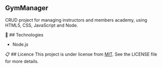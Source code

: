 ## GymManager
CRUD project for managing instructors and members academy, using HTML5, CSS, JavaScript and Node.

:rocket: ## Technologies
- Node.js

:clipboard: ## Licence
This project is under license from [MIT](https://github.com/Andoly/GymManager/blob/master/LICENSE). See the LICENSE file for more details.
